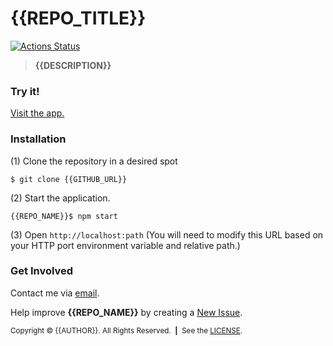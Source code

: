 <!-- Copyright © {{COPYRIGHT_YEARS}} {{AUTHOR}}. All rights reserved. -->

<!--—————————————————————————————————————————————————————————————————————————*!
 * IMPORTANT: This file was generated by `grunt generate-readme`. This is meant
 *            to be a general template, and CAN/SHOULD be modified to suite
 *            your repository.
 *                
 *            See https://github.com/brandonLi8/grunt-config/ for more
 *            information. Your package.json determines the content of this
 *            file.
 * 
 * @author {{AUTHOR}} <{{AUTHOR_EMAIL}}>
!*——————————————————————————————————————————————————————————————————————————-->

# {{REPO_TITLE}}

<!-- Badges go here. -->
[![Actions Status]({{GITHUB_URL}}/workflows/CI/badge.svg)]({{GITHUB_URL}}/actions?query=workflow%3ACI)

<!-- Description -->
<blockquote align="left">
  <b>
    {{DESCRIPTION}}
  </b>
</blockquote>

### Try it!
<a href="{{HOMEPAGE}}" target="_blank">Visit the app.</a>

<!-- Uncomment to add a screen shot:  -->
<!-- <img src="" alt="" style="width: 400px;"/></a> -->

### Installation
(1) Clone the repository in a desired spot
```
$ git clone {{GITHUB_URL}}
```
(2) Start the application.
```
{{REPO_NAME}}$ npm start
```
(3) Open `http://localhost:path` (You will need to modify this URL based on your HTTP port environment variable and relative path.)

<!-- Documentation -->
<!-- ### Documentation -->
<!-- Commented out for now. Used to add Quick Links for future developers. -->

### Get Involved

Contact me via <a href="mailto:{{AUTHOR_EMAIL}}" target="_blank"> email</a>.

Help improve **{{REPO_NAME}}** by creating a <a href="{{ISSUES_URL}}" target="_blank">New Issue</a>.

<!-- Copyright -->
<sub>Copyright © {{AUTHOR}}. All Rights Reserved.&nbsp;&nbsp;<b>|</b>&nbsp;&nbsp;See the <a href="{{GITHUB_URL}}/blob/master/LICENSE" target="_blank">LICENSE</a>.</sub>